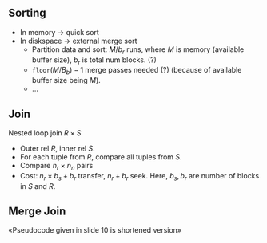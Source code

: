 ## Sorting
- In memory $\rightarrow$ quick sort
- In diskspace $\rightarrow$ external merge sort
  - Partition data and sort: $M/b_r$ runs, where $M$ is memory (available buffer size), $b_r$ is total num blocks. (?)
  - $\texttt{floor}(M/B_b)-1$ merge passes needed (?) (because of available buffer size being $M$).
  - ...


## Join
Nested loop join $R\times S$
- Outer rel $R$, inner rel $S$.
- For each tuple from $R$, compare all tuples from $S$.
- Compare $n_r\times n_n$ pairs
- Cost: $n_r\times b_s + b_r$  transfer, $n_r+ b_r$ seek. Here, $b_s, b_r$ are number of blocks in $S$ and $R$.

## Merge Join
«Pseudocode given in slide 10 is shortened version»